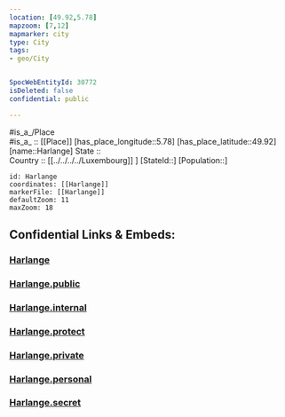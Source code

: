 ```yaml
---
location: [49.92,5.78] 
mapzoom: [7,12] 
mapmarker: city 
type: City
tags:
- geo/City


SpocWebEntityId: 30772
isDeleted: false
confidential: public

---
```

#is_a_/Place  
#is_a_ :: [[Place]] 
[has_place_longitude::5.78] 
[has_place_latitude::49.92] 
[name::Harlange] 
State ::  
Country :: [[../../../../Luxembourg]] ] 
[StateId::] 
[Population::] 



```leaflet
id: Harlange
coordinates: [[Harlange]] 
markerFile: [[Harlange]] 
defaultZoom: 11 
maxZoom: 18
```


## Confidential Links & Embeds: 

### [Harlange](/_Standards/Earth/Continent/Europe/Europe~West/Luxembourg/Districts~Luxembourg/Diekirch/City/Harlange.md) 

### [Harlange.public](/_public/Earth/Continent/Europe/Europe~West/Luxembourg/Districts~Luxembourg/Diekirch/City/Harlange.public.md) 

### [Harlange.internal](/_internal/Earth/Continent/Europe/Europe~West/Luxembourg/Districts~Luxembourg/Diekirch/City/Harlange.internal.md) 

### [Harlange.protect](/_protect/Earth/Continent/Europe/Europe~West/Luxembourg/Districts~Luxembourg/Diekirch/City/Harlange.protect.md) 

### [Harlange.private](/_private/Earth/Continent/Europe/Europe~West/Luxembourg/Districts~Luxembourg/Diekirch/City/Harlange.private.md) 

### [Harlange.personal](/_personal/Earth/Continent/Europe/Europe~West/Luxembourg/Districts~Luxembourg/Diekirch/City/Harlange.personal.md) 

### [Harlange.secret](/_secret/Earth/Continent/Europe/Europe~West/Luxembourg/Districts~Luxembourg/Diekirch/City/Harlange.secret.md)

